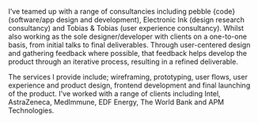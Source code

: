 I’ve teamed up with a range of consultancies including pebble {code} (software/app design and development), Electronic Ink (design research consultancy) and Tobias & Tobias (user experience consultancy). Whilst also working as the sole designer/developer with clients on a one-to-one basis, from initial talks to final deliverables. Through user-centered design and gathering feedback where possible, that feedback helps develop the product through an iterative process, resulting in a refined deliverable.

The services I provide include; wireframing, prototyping, user flows, user experience and product design, frontend development and final launching of the product. I've worked with a range of clients including Intel, AstraZeneca, MedImmune, EDF Energy, The World Bank and APM Technologies.
